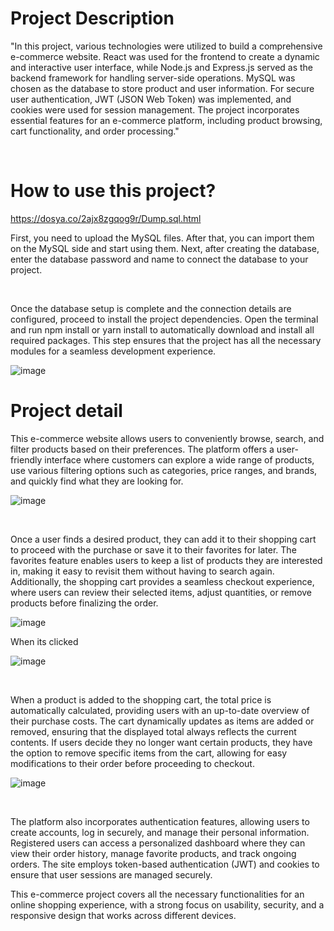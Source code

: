 # Project Description

"In this project, various technologies were utilized to build a comprehensive e-commerce website. React was used for the frontend to create a dynamic and interactive user interface, while Node.js and Express.js served as the backend framework for handling server-side operations. MySQL was chosen as the database to store product and user information. For secure user authentication, JWT (JSON Web Token) was implemented, and cookies were used for session management. The project incorporates essential features for an e-commerce platform, including product browsing, cart functionality, and order processing."

<br>

# How to use this project?

https://dosya.co/2ajx8zgqog9r/Dump.sql.html


First, you need to upload the MySQL files. After that, you can import them on the MySQL side and start using them.
Next, after creating the database, enter the database password and name to connect the database to your project.

<br>

Once the database setup is complete and the connection details are configured, proceed to install the project dependencies. Open the terminal and run npm install or yarn install to automatically download and install all required packages. This step ensures that the project has all the necessary modules for a seamless development experience.

![image](https://github.com/user-attachments/assets/0c609a95-4c75-4fa7-a4bf-7bd14ebdf9bd)


# Project detail

This e-commerce website allows users to conveniently browse, search, and filter products based on their preferences. The platform offers a user-friendly interface where customers can explore a wide range of products, use various filtering options such as categories, price ranges, and brands, and quickly find what they are looking for.

![image](https://github.com/user-attachments/assets/9350cbd9-aa14-4c93-8290-fe7e0cfed1e3)

<br>

Once a user finds a desired product, they can add it to their shopping cart to proceed with the purchase or save it to their favorites for later. The favorites feature enables users to keep a list of products they are interested in, making it easy to revisit them without having to search again. Additionally, the shopping cart provides a seamless checkout experience, where users can review their selected items, adjust quantities, or remove products before finalizing the order.

![image](https://github.com/user-attachments/assets/4199e9c9-57f2-478e-a394-103998694547)
<br>

When its clicked

![image](https://github.com/user-attachments/assets/47f1e980-2eab-4ecb-9fb5-b9b2e2c941de)

<br>

When a product is added to the shopping cart, the total price is automatically calculated, providing users with an up-to-date overview of their purchase costs. The cart dynamically updates as items are added or removed, ensuring that the displayed total always reflects the current contents. If users decide they no longer want certain products, they have the option to remove specific items from the cart, allowing for easy modifications to their order before proceeding to checkout.

![image](https://github.com/user-attachments/assets/1240ef77-d261-42ca-ab8b-51159acaa3fd)

<br>

The platform also incorporates authentication features, allowing users to create accounts, log in securely, and manage their personal information. Registered users can access a personalized dashboard where they can view their order history, manage favorite products, and track ongoing orders. The site employs token-based authentication (JWT) and cookies to ensure that user sessions are managed securely.

This e-commerce project covers all the necessary functionalities for an online shopping experience, with a strong focus on usability, security, and a responsive design that works across different devices.









